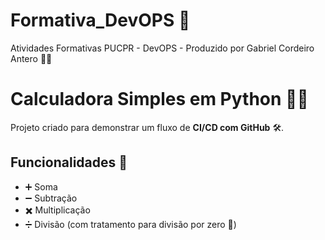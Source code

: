 # Formativa_DevOPS 🚀
Atividades Formativas PUCPR - DevOPS - Produzido por Gabriel Cordeiro Antero 🧑‍💻

# Calculadora Simples em Python 🔢✨

Projeto criado para demonstrar um fluxo de **CI/CD com GitHub** 🛠️.

## Funcionalidades 📝
- ➕ Soma
- ➖ Subtração
- ✖️ Multiplicação
- ➗ Divisão (com tratamento para divisão por zero 🚫)